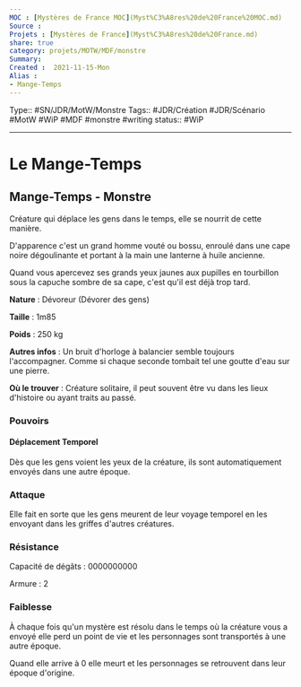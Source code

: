 ```yaml
---
MOC : [Mystères de France MOC](Myst%C3%A8res%20de%20France%20MOC.md)
Source :
Projets : [Mystères de France](Myst%C3%A8res%20de%20France.md)
share: true 
category: projets/MOTW/MDF/monstre
Summary: 
Created :  2021-11-15-Mon
Alias :
- Mange-Temps
---
```

Type:: #SN/JDR/MotW/Monstre 
Tags:: #JDR/Création #JDR/Scénario #MotW #WiP #MDF #monstre #writing 
status:: #WiP 

***


# Le Mange-Temps

## Mange-Temps - Monstre
Créature qui déplace les gens dans le temps, elle se nourrit de cette manière.

D'apparence c'est un grand homme vouté ou bossu, enroulé dans une cape noire dégoulinante et portant à la main une lanterne à huile ancienne. 

Quand vous apercevez ses grands yeux jaunes aux pupilles en tourbillon sous la capuche sombre de sa cape, c'est qu'il est déjà trop tard.

**Nature** : Dévoreur (Dévorer des gens)

**Taille** : 1m85

**Poids** : 250 kg

**Autres infos** : Un bruit d'horloge à balancier semble toujours l'accompagner. Comme si chaque seconde tombait tel une goutte d'eau sur une pierre.

**Où le trouver** : Créature solitaire, il peut souvent être vu dans les lieux d'histoire ou ayant traits au passé.

### Pouvoirs

#### Déplacement Temporel
Dès que les gens voient les yeux de la créature, ils sont automatiquement envoyés dans une autre époque.

### Attaque 

Elle fait en sorte que les gens meurent de leur voyage temporel en les envoyant dans les griffes d'autres créatures.

### Résistance 

Capacité de dégâts : 0000000000

Armure : 2

### Faiblesse
À chaque fois qu'un mystère est résolu dans le temps où la créature vous a envoyé elle perd un point de vie et les personnages sont transportés à une autre époque.

Quand elle arrive à 0 elle meurt et les personnages se retrouvent dans leur époque d'origine.
  